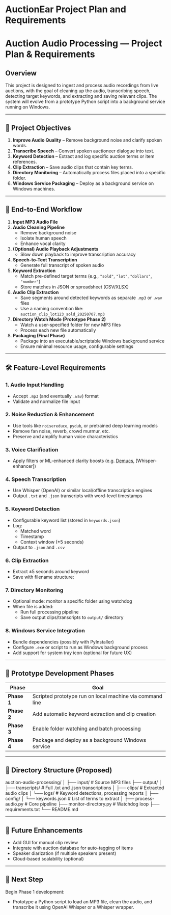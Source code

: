 # AuctionEar Project Plan and Requirements

# Auction Audio Processing — Project Plan & Requirements

## Overview

This project is designed to ingest and process audio recordings from live auctions, with the goal of cleaning up the audio, transcribing speech, detecting target keywords, and extracting and saving relevant clips. The system will evolve from a prototype Python script into a background service running on Windows.

---

## 🧱 Project Objectives

1. **Improve Audio Quality** – Remove background noise and clarify spoken words.
2. **Transcribe Speech** – Convert spoken auctioneer dialogue into text.
3. **Keyword Detection** – Extract and log specific auction terms or item references.
4. **Clip Extraction** – Save audio clips that contain key terms.
5. **Directory Monitoring** – Automatically process files placed into a specific folder.
6. **Windows Service Packaging** – Deploy as a background service on Windows machines.

---

## 🔁 End-to-End Workflow

1. **Input MP3 Audio File**
2. **Audio Cleaning Pipeline**
    - Remove background noise
    - Isolate human speech
    - Enhance vocal clarity
3. **(Optional) Audio Playback Adjustments**
    - Slow down playback to improve transcription accuracy
4. **Speech-to-Text Transcription**
    - Generate full transcript of spoken audio
5. **Keyword Extraction**
    - Match pre-defined target terms (e.g., `"sold"`, `"lot"`, `"dollars"`, `"number"`)
    - Store matches in JSON or spreadsheet (CSV/XLSX)
6. **Audio Clip Extraction**
    - Save segments around detected keywords as separate `.mp3` or `.wav` files
    - Use a naming convention like: `auction_clip_lot123_sold_20250707.mp3`
7. **Directory Watch Mode (Prototype Phase 2)**
    - Watch a user-specified folder for new MP3 files
    - Process each new file automatically
8. **Packaging (Final Phase)**
    - Package into an executable/scriptable Windows background service
    - Ensure minimal resource usage, configurable settings

---

## 🛠 Feature-Level Requirements

### 1. **Audio Input Handling**
- Accept `.mp3` (and eventually `.wav`) format
- Validate and normalize file input

### 2. **Noise Reduction & Enhancement**
- Use tools like `noisereduce`, `pydub`, or pretrained deep learning models
- Remove fan noise, reverb, crowd murmur, etc.
- Preserve and amplify human voice characteristics

### 3. **Voice Clarification**
- Apply filters or ML-enhanced clarity boosts (e.g. [Demucs](https://github.com/facebookresearch/demucs), [Whisper-enhancer])

### 4. **Speech Transcription**
- Use Whisper (OpenAI) or similar local/offline transcription engines
- Output `.txt` and `.json` transcripts with word-level timestamps

### 5. **Keyword Detection**
- Configurable keyword list (stored in `keywords.json`)
- Log:
  - Matched word
  - Timestamp
  - Context window (±5 seconds)
- Output to `.json` and `.csv`

### 6. **Clip Extraction**
- Extract ±5 seconds around keyword
- Save with filename structure:

### 7. **Directory Monitoring**
- Optional mode: monitor a specific folder using watchdog
- When file is added:
  - Run full processing pipeline
  - Save output clips/transcripts to `output/` directory

### 8. **Windows Service Integration**
- Bundle dependencies (possibly with PyInstaller)
- Configure `.exe` or script to run as Windows background process
- Add support for system tray icon (optional for future UX)

---

## 🧪 Prototype Development Phases

| Phase | Goal |
|-------|------|
| **Phase 1** | Scripted prototype run on local machine via command line |
| **Phase 2** | Add automatic keyword extraction and clip creation |
| **Phase 3** | Enable folder watching and batch processing |
| **Phase 4** | Package and deploy as a background Windows service |

---

## 📁 Directory Structure (Proposed)

auction-audio-processing/
│
├── input/                 # Source MP3 files
├── output/
│   ├── transcripts/       # Full .txt and .json transcriptions
│   ├── clips/             # Extracted audio clips
│   └── logs/              # Keyword detections, processing reports
│
├── config/
│   └── keywords.json      # List of terms to extract
│
├── process-audio.py       # Core pipeline
├── monitor-directory.py   # Watchdog loop
├── requirements.txt
└── README.md

---

## 🧠 Future Enhancements

- Add GUI for manual clip review
- Integrate with auction database for auto-tagging of items
- Speaker diarization (if multiple speakers present)
- Cloud-based scalability (optional)

---

## 📌 Next Step

Begin Phase 1 development:
- Prototype a Python script to load an MP3 file, clean the audio, and transcribe it using OpenAI Whisper or a Whisper wrapper.